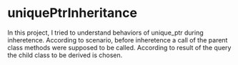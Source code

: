 # uniquePtrInheritance
In this project, I tried to understand behaviors of unique_ptr during inheretence. According to scenario, before inheretence a call of the parent class methods were supposed to be called. According to result of the query the child class to be derived is chosen.

